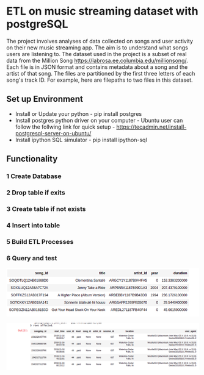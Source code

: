 # ETL on music streaming dataset with postgreSQL
The project involves analyses of data collected on songs and user activity on their new music streaming app. 
The aim is to understand what songs users are listening to. 
The dataset used in the project is a subset of real data from the Million Song  https://labrosa.ee.columbia.edu/millionsong/. 
Each file is in JSON format and contains metadata about a song and the artist of that song. 
The files are partitioned by the first three letters of each song's track ID. 
For example, here are filepaths to two files in this dataset.
## Set up Environment
*   Install or Update your python - pip install postgres
*   Install postgres python driver on your computer - Ubuntu user can follow the follwing link for quick setup - https://tecadmin.net/install-postgresql-server-on-ubuntu/
*   Install ipython SQL simulator - pip install ipython-sql

##  Functionality
### 1   Create Database
### 2   Drop table if exits
### 3   Create table if not exists
### 4   Insert into table
### 5   Build ETL Processes
### 6   Query and test

![alt text](https://github.com/JohnOMDev/data-engineering-projects/blob/main/etl-project-with-postgres/song_table.png?raw=true)


![alt text](https://github.com/JohnOMDev/data-engineering-projects/blob/main/etl-project-with-postgres/fact_table.png?raw=true)
